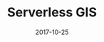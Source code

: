 ---
layout: post
title: Serverless GIS
date: 2017-10-25
duration: 2017.09 - Present
image: /assets/img/projects/serverless.jpg
link: https://serverless-gis.com
description: Serverless GIS is aimed at providing an alternative access to easily manipulate and manage your geo-datasets. The tech-stack is made up of Serverless, AWS Lambda, DynamoDB, S3, Cognito, CloudFront, React, Mapbox GL, and Antd.
categories: [project]
tags: [project]
---